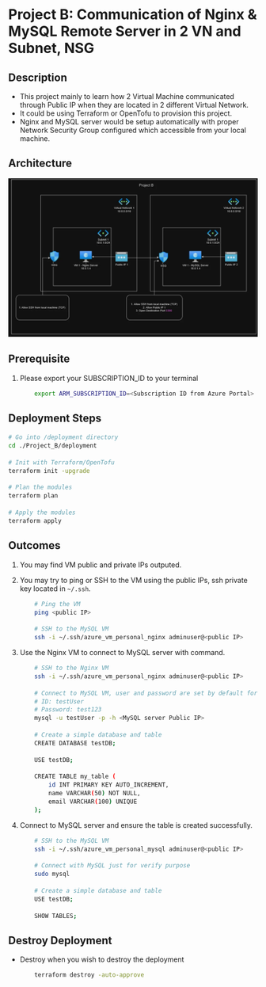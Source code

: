# Project B: Communication of Nginx & MySQL Remote Server in 2 VN and Subnet, NSG

## Description

- This project mainly to learn how 2 Virtual Machine communicated through Public IP when they are located in 2 different Virtual Network.
- It could be using Terraform or OpenTofu to provision this project.
- Nginx and MySQL server would be setup automatically with proper Network Security Group configured which accessible from your local machine.

## Architecture

![Architecture Diagram](./architecture.png)

## Prerequisite

1. Please export your SUBSCRIPTION_ID to your terminal

    ```bash
        export ARM_SUBSCRIPTION_ID=<Subscription ID from Azure Portal>
    ```

## Deployment Steps

```bash
# Go into /deployment directory
cd ./Project_B/deployment

# Init with Terraform/OpenTofu
terraform init -upgrade

# Plan the modules
terraform plan

# Apply the modules
terraform apply
```

## Outcomes

1. You may find VM public and private IPs outputed.
2. You may try to ping or SSH to the VM using the public IPs, ssh private key located in `~/.ssh`.

    ```bash
        # Ping the VM
        ping <public IP>

        # SSH to the MySQL VM
        ssh -i ~/.ssh/azure_vm_personal_nginx adminuser@<public IP>
    ```

3. Use the Nginx VM to connect to MySQL server with command.

    ```bash
        # SSH to the Nginx VM
        ssh -i ~/.ssh/azure_vm_personal_nginx adminuser@<public IP>

        # Connect to MySQL VM, user and password are set by default for learning purpose
        # ID: testUser
        # Password: test123
        mysql -u testUser -p -h <MySQL server Public IP>

        # Create a simple database and table
        CREATE DATABASE testDB;

        USE testDB;

        CREATE TABLE my_table (
            id INT PRIMARY KEY AUTO_INCREMENT,
            name VARCHAR(50) NOT NULL,
            email VARCHAR(100) UNIQUE
        );
    ```

4. Connect to MySQL server and ensure the table is created successfully.

    ```bash
        # SSH to the MySQL VM
        ssh -i ~/.ssh/azure_vm_personal_mysql adminuser@<public IP>

        # Connect with MySQL just for verify purpose
        sudo mysql

        # Create a simple database and table
        USE testDB;

        SHOW TABLES;
    ```

## Destroy Deployment

- Destroy when you wish to destroy the deployment

    ```bash
        terraform destroy -auto-approve
    ```
